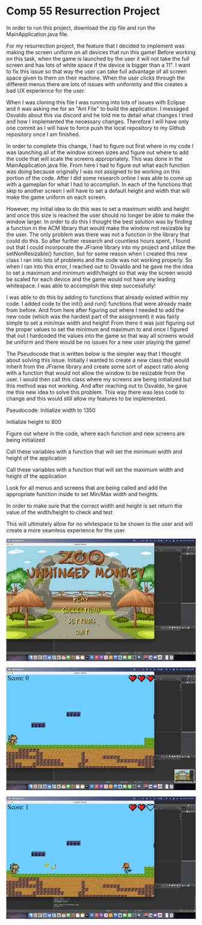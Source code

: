 
# Comp 55 Resurrection Project


In order to run this project, download the zip file and run the MainApplication.java file.

For my resurrection project, the feature that I decided to implement was making the screen uniform on all devices that run this game! Before working on this task, when the game is launched by the user it will not take the full screen and has lots of white space if the device is bigger than a 11". I want to fix this issue so that way the user can take full advantage of all screen space given to them on their machine. When the user clicks through the different menus there are lots of issues with uniformity and this creates a bad UX experience for the user. 

When I was cloning this file I was running into lots of issues with Eclipse and it was asking me for an "Ant File" to build the application. I messaged Osvaldo about this via discord and he told me to detail what changes I tried and how I implemented the necessary changes. Therefore I will have only one commit as I will have to force push the local repository to my Github repository once I am finished.

In order to complete this change, I had to figure out first where in my code I was launching all of the window screen sizes and figure out where to add the code that will scale the screens appropriately. This was done in the MainApplication.java file. From here I had to figure out what each function was doing because originally I was not assigned to be working on this portion of the code. After I did some research online I was able to come up with a gameplan for what I had to accomplish. In each of the functions that skip to another screen I will have to set a default height and width that will make the game uniform on each screen. 


However, my initial idea to do this was to set a maximum width and height and once this size is reached the user should no longer be able to make the window larger. In order to do this I thought the best solution was by finding a function in the ACM library that would make the window not resizable by the user. The only problem was there was not a function in the library that could do this. So after further research and countless hours spent, I found out that I could incorporate the JFrame library into my project and utilize the setNonResizable() function, but for some reason when I created this new class I ran into lots of problems and the code was not working properly. So when I ran into this error, I reached out to Osvaldo and he gave me the idea to set a maximum and minimum width/height so that way the screen would be scaled for each device and the game would not have any leading whitespace. I was able to accomplish this step successfully! 

I was able to do this by adding to functions that already existed within my code. I added code to the init() and run() functions that were already made from before. And from here after figuring out where I needed to add the new code (which was the hardest part of the assignment) it was fairly simple to set a min/max width and height! From there it was just figuring out the proper values to set the minimum and maximum to and once I figured that out I hardcoded the values into the game so that way all screens would be uniform and there would be no issues for a new user playing the game!

The Pseudocode that is written below is the simpler way that I thought about solving this issue. Initially I wanted to create a new class that would inherit from the JFrame library and create some sort of aspect ratio along with a function that would not allow the window to be resizable from the user. I would then call this class where my screens are being initialized  but this method was not working.  And after reaching out to Osvaldo, he gave me this new idea to solve this problem. This way there was less code to change and this would still allow my features to be implemented.


Pseudocode: 
Initialize width to 1350

Initialize height to 800

Figure out where in the code, where each function and new screens are being initialized

Call these variables with a function that will set the minimum width and height of the application

Call these variables with a function that will set the maximum width and height of the application

Look for all menus and screens that are being called and add the appropriate function inside to set Min/Max width and heights. 

In order to make sure that the correct width and height is set return the value of the width/height to check and test 

This will ultimately allow for no whitespace to be shown to the user and will create a more seamless experience for the user.




![Menu 1](./media/EndingMenu/Menu1.png)


![In Game Screen 1](./media/EndingMenu/InGame2.png)



![In Game Screen 2](./media/EndingMenu/InGame3.png)
